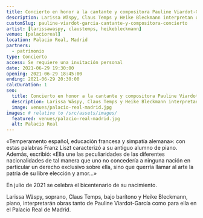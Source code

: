 ```yaml
---
title: Concierto en honor a la cantante y compositora Pauline Viardot-Garcia
description: Larissa Wäspy, Claus Temps y Heike Bleckmann interpretan obras de Pauline Viardot-García en el Palacio Real de Madrid.
customSlug: pauline-viardot-garcia-cantante-y-compositora-concierto
artist: [larissawaspy, claustemps, heikebleckmann]
venue: [palacioreal]
location: Palacio Real, Madrid
partners:
  - patrimonio
type: Concierto
access: Se requiere una invitación personal
date: 2021-06-29 19:30:00
opening: 2021-06-29 18:45:00
ending: 2021-06-29 20:30:00
calcDuration: 1
seo:
  title: Concierto en honor a la cantante y compositora Pauline Viardot-Garcia
  description: Larissa Wäspy, Claus Temps y Heike Bleckmann interpretan obras de Pauline Viardot-García en el Palacio Real de Madrid.
  image: venues/palacio-real-madrid.jpg
images: # relative to /src/assets/images/
  featured: venues/palacio-real-madrid.jpg
  alt: Palacio Real
---
```


«Temperamento español, educación francesa y simpatía alemana»: con estas palabras Franz Liszt caracterizó a su antiguo alumno de piano. Además, escribió: «Ella une las peculiaridades de las diferentes nacionalidades de tal manera que uno no concedería a ninguna nación en particular un derecho exclusivo sobre ella, sino que querría llamar al arte la patria de su libre elección y amor…»

En julio de 2021 se celebra el bicentenario de su nacimiento.

Larissa Wäspy, soprano, Claus Temps, bajo barítono y Heike Bleckmann, piano, interpretarán obras tanto de Pauline Viardot-García como para ella en el Palacio Real de Madrid.
